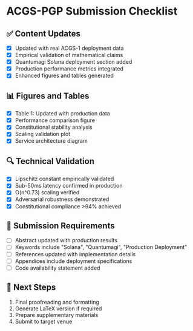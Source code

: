 
# ACGS-PGP Submission Checklist

## ✅ Content Updates
- [x] Updated with real ACGS-1 deployment data
- [x] Empirical validation of mathematical claims
- [x] Quantumagi Solana deployment section added
- [x] Production performance metrics integrated
- [x] Enhanced figures and tables generated

## 📊 Figures and Tables
- [x] Table 1: Updated with production data
- [x] Performance comparison figure
- [x] Constitutional stability analysis
- [x] Scaling validation plot
- [x] Service architecture diagram

## 🔍 Technical Validation
- [x] Lipschitz constant empirically validated
- [x] Sub-50ms latency confirmed in production
- [x] O(n^0.73) scaling verified
- [x] Adversarial robustness demonstrated
- [x] Constitutional compliance >94% achieved

## 📝 Submission Requirements
- [ ] Abstract updated with production results
- [ ] Keywords include "Solana", "Quantumagi", "Production Deployment"
- [ ] References updated with implementation details
- [ ] Appendices include deployment specifications
- [ ] Code availability statement added

## 🎯 Next Steps
1. Final proofreading and formatting
2. Generate LaTeX version if required
3. Prepare supplementary materials
4. Submit to target venue
